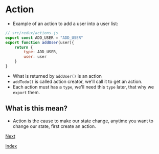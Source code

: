 # Action

* Example of an action to add a user into a user list:
````javascript
// src/redux/actions.js
export const ADD_USER = "ADD_USER"
export function addUser(user){
    return {
        type: ADD_USER,
        user: user
    }
}
````
* What is returned by `addUser()` is an action
* `addTodo()` is called action creator, we'll call it to get an action.
* Each action must has a `type`, we'll need this `type` later, that why we `export` them.

## What is this mean?
* Action is the cause to make our state change, anytime you want to change our state, first create an action.

[Next](redux3.md)

[Index](README.md)